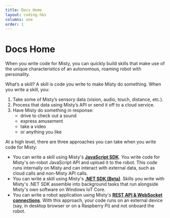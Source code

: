```yaml
---
title: Docs Home
layout: coding.hbs
columns: one
order: 1
---
```


<h1>Docs Home</h1>

When you write code for Misty, you can quickly build skills that make use of the unique characteristics of an autonomous, roaming robot with personality.

What’s a skill? A skill is code you write to make Misty do something. When you write a skill, you:

1. Take some of Misty’s sensory data (vision, audio, touch, distance, etc.).
2. Process that data using Misty’s API or send it off to a cloud service.
3. Have Misty do something in response:
   * drive to check out a sound
   * express amusement
   * take a video
   * or anything you like

At a high level, there are three approaches you can take when you write code for Misty:

* You can write a skill using Misty's [**JavaScript SDK**](./misty-ii/coding-misty/javascript-sdk-architecture). You write code for Misty's on-robot JavaScript API and upload it to the robot. This code runs internally on Misty and can interact with external data, such as cloud calls and non-Misty API calls.
* You can write a skill using Misty's [**.NET SDK (Beta)**](./misty-ii/net-sdk/overview). Skills you write with Misty's .NET SDK assemble into background tasks that run alongside Misty's own software on Windows IoT Core.
* You can write a robot application using Misty's [**REST API & WebSocket connections**](./misty-ii/coding-misty/remote-command-architecture). With this approach, your code runs on an external device (say, in desktop browser or on a Raspberry Pi) and not onboard the robot.

